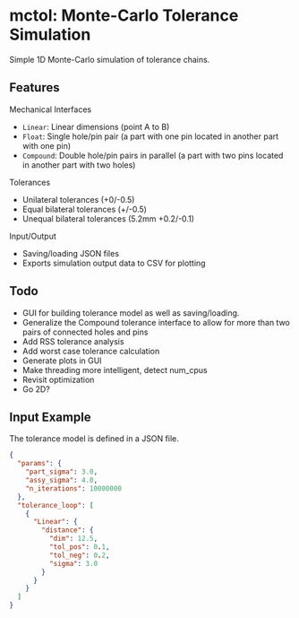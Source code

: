 # mctol: Monte-Carlo Tolerance Simulation

Simple 1D Monte-Carlo simulation of tolerance chains.

## Features

Mechanical Interfaces

* `Linear`: Linear dimensions (point A to B)
* `Float`: Single hole/pin pair (a part with one pin located in another part with one pin)
* `Compound`: Double hole/pin pairs in parallel (a part with two pins located in another part with two holes)

Tolerances

* Unilateral tolerances (+0/-0.5)
* Equal bilateral tolerances (+/-0.5)
* Unequal bilateral tolerances (5.2mm +0.2/-0.1)

Input/Output

* Saving/loading JSON files
* Exports simulation output data to CSV for plotting

## Todo

* GUI for building tolerance model as well as saving/loading.
* Generalize the Compound tolerance interface to allow for more than two pairs of connected holes and pins
* Add RSS tolerance analysis
* Add worst case tolerance calculation
* Generate plots in GUI
* Make threading more intelligent, detect num_cpus
* Revisit optimization
* Go 2D?

## Input Example
The tolerance model is defined in a JSON file.

```JSON
{
  "params": {
    "part_sigma": 3.0,
    "assy_sigma": 4.0,
    "n_iterations": 10000000
  },
  "tolerance_loop": [
    {
      "Linear": {
        "distance": {
          "dim": 12.5,
          "tol_pos": 0.1,
          "tol_neg": 0.2,
          "sigma": 3.0
        }
      }
    }
  ]
}
```
